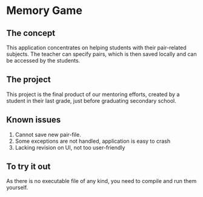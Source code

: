 # Memory Game
## The concept
This application concentrates on helping students with their pair-related subjects. The teacher can specify pairs, which is then saved locally and can be accessed by the students.
## The project
This project is the final product of our mentoring efforts, created by a student in their last grade, just before graduating secondary school.
## Known issues
1. Cannot save new pair-file.
2. Some exceptions are not handled, application is easy to crash
3. Lacking revision on UI, not too user-friendly

## To try it out
As there is no executable file of any kind, you need to compile and run them yourself.
